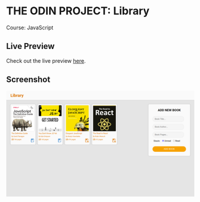 # THE ODIN PROJECT: Library

Course: JavaScript

## Live Preview

Check out the live preview [here](https://aungkokodev.github.io/odin-library/).

## Screenshot

![Screenshot of libiary](./assets/screenshot.png "Library")

